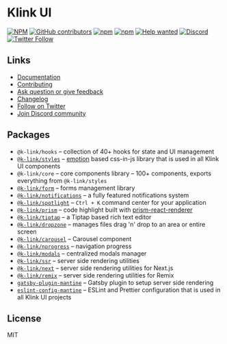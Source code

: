 # Klink UI

[![NPM](https://img.shields.io/npm/l/@k-link/core)](https://github.com/mantinedev/k-link/blob/master/LICENSE)
[![GitHub contributors](https://img.shields.io/github/contributors/mantinedev/k-link)](https://github.com/mantinedev/k-link/graphs/contributors)
[![npm](https://img.shields.io/npm/v/@k-link/core)](https://www.npmjs.com/package/@k-link/core)
[![npm](https://img.shields.io/npm/dm/@k-link/hooks)](https://www.npmjs.com/package/@k-link/hooks)
[![Help wanted](https://img.shields.io/github/labels/mantinedev/k-link/help%20wanted?label=Contribute)](https://github.com/mantinedev/k-link/labels/help%20wanted)
[![Discord](https://img.shields.io/badge/Chat%20on-Discord-%235865f2)](https://discord.gg/wbH82zuWMN)
[![Twitter Follow](https://img.shields.io/twitter/follow/mantinedev?style=social)](https://twitter.com/mantinedev)

## Links

- [Documentation](https://k-link.dev/)
- [Contributing](https://k-link.dev/pages/contributing/)
- [Ask question or give feedback](https://github.com/mantinedev/k-link/discussions)
- [Changelog](https://k-link.dev/pages/changelog/)
- [Follow on Twitter](https://twitter.com/mantinedev)
- [Join Discord community](https://discord.gg/wbH82zuWMN)

## Packages

- `@k-link/hooks` – collection of 40+ hooks for state and UI management
- [`@k-link/styles`](https://k-link.dev/styles/create-styles/) – [emotion](https://emotion.sh/) based css-in-js library that is used in all Klink UI components
- `@k-link/core` – core components library – 100+ components, exports everything from `@k-link/styles`
- [`@k-link/form`](https://k-link.dev/form/use-form/) – forms management library
- [`@k-link/notifications`](https://k-link.dev/others/notifications/) – a fully featured notifications system
- [`@k-link/spotlight`](https://k-link.dev/others/spotlight/) – `Ctrl + K` command center for your application
- [`@k-link/prism`](https://k-link.dev/others/prism/) – code highlight built with [prism-react-renderer](https://github.com/FormidableLabs/prism-react-renderer)
- [`@k-link/tiptap`](https://k-link.dev/others/tiptap/) – a Tiptap based rich text editor
- [`@k-link/dropzone`](https://k-link.dev/others/dropzone/) – manages files drag 'n' drop to an area or entire screen
- [`@k-link/carousel`](https://k-link.dev/others/carousel/) – Carousel component
- [`@k-link/nprogress`](https://k-link.dev/others/nprogress/) – navigation progress
- [`@k-link/modals`](https://k-link.dev/others/modals/) – centralized modals manager
- [`@k-link/ssr`](https://k-link.dev/guides/ssr/) – server side rendering utilities
- [`@k-link/next`](https://k-link.dev/guides/next/) – server side rendering utilities for Next.js
- [`@k-link/remix`](https://k-link.dev/guides/remix/) – server side rendering utilities for Remix
- [`gatsby-plugin-mantine`](https://k-link.dev/guides/gatsby/) – Gatsby plugin to setup server side rendering
- [`eslint-config-mantine`](https://www.npmjs.com/package/eslint-config-mantine) – ESLint and Prettier configuration that is used in all Klink UI projects

## License

MIT
